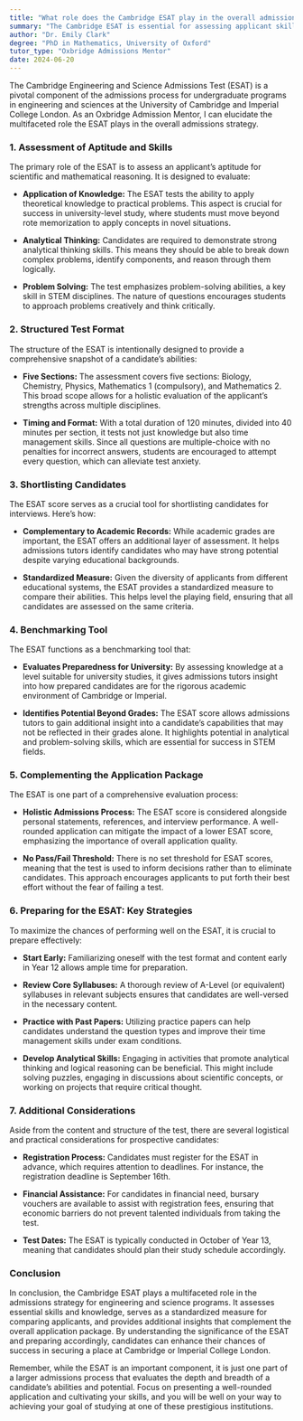 ```yaml
---
title: "What role does the Cambridge ESAT play in the overall admissions strategy?"
summary: "The Cambridge ESAT is essential for assessing applicant skills in engineering and science admissions at Cambridge and Imperial College London."
author: "Dr. Emily Clark"
degree: "PhD in Mathematics, University of Oxford"
tutor_type: "Oxbridge Admissions Mentor"
date: 2024-06-20
---
```


The Cambridge Engineering and Science Admissions Test (ESAT) is a pivotal component of the admissions process for undergraduate programs in engineering and sciences at the University of Cambridge and Imperial College London. As an Oxbridge Admission Mentor, I can elucidate the multifaceted role the ESAT plays in the overall admissions strategy. 

### 1. **Assessment of Aptitude and Skills**

The primary role of the ESAT is to assess an applicant’s aptitude for scientific and mathematical reasoning. It is designed to evaluate:

- **Application of Knowledge:** The ESAT tests the ability to apply theoretical knowledge to practical problems. This aspect is crucial for success in university-level study, where students must move beyond rote memorization to apply concepts in novel situations.
  
- **Analytical Thinking:** Candidates are required to demonstrate strong analytical thinking skills. This means they should be able to break down complex problems, identify components, and reason through them logically.

- **Problem Solving:** The test emphasizes problem-solving abilities, a key skill in STEM disciplines. The nature of questions encourages students to approach problems creatively and think critically.

### 2. **Structured Test Format**

The structure of the ESAT is intentionally designed to provide a comprehensive snapshot of a candidate’s abilities:

- **Five Sections:** The assessment covers five sections: Biology, Chemistry, Physics, Mathematics 1 (compulsory), and Mathematics 2. This broad scope allows for a holistic evaluation of the applicant’s strengths across multiple disciplines.

- **Timing and Format:** With a total duration of 120 minutes, divided into 40 minutes per section, it tests not just knowledge but also time management skills. Since all questions are multiple-choice with no penalties for incorrect answers, students are encouraged to attempt every question, which can alleviate test anxiety.

### 3. **Shortlisting Candidates**

The ESAT score serves as a crucial tool for shortlisting candidates for interviews. Here’s how:

- **Complementary to Academic Records:** While academic grades are important, the ESAT offers an additional layer of assessment. It helps admissions tutors identify candidates who may have strong potential despite varying educational backgrounds.

- **Standardized Measure:** Given the diversity of applicants from different educational systems, the ESAT provides a standardized measure to compare their abilities. This helps level the playing field, ensuring that all candidates are assessed on the same criteria.

### 4. **Benchmarking Tool**

The ESAT functions as a benchmarking tool that:

- **Evaluates Preparedness for University:** By assessing knowledge at a level suitable for university studies, it gives admissions tutors insight into how prepared candidates are for the rigorous academic environment of Cambridge or Imperial.

- **Identifies Potential Beyond Grades:** The ESAT score allows admissions tutors to gain additional insight into a candidate’s capabilities that may not be reflected in their grades alone. It highlights potential in analytical and problem-solving skills, which are essential for success in STEM fields.

### 5. **Complementing the Application Package**

The ESAT is one part of a comprehensive evaluation process:

- **Holistic Admissions Process:** The ESAT score is considered alongside personal statements, references, and interview performance. A well-rounded application can mitigate the impact of a lower ESAT score, emphasizing the importance of overall application quality.

- **No Pass/Fail Threshold:** There is no set threshold for ESAT scores, meaning that the test is used to inform decisions rather than to eliminate candidates. This approach encourages applicants to put forth their best effort without the fear of failing a test.

### 6. **Preparing for the ESAT: Key Strategies**

To maximize the chances of performing well on the ESAT, it is crucial to prepare effectively:

- **Start Early:** Familiarizing oneself with the test format and content early in Year 12 allows ample time for preparation.

- **Review Core Syllabuses:** A thorough review of A-Level (or equivalent) syllabuses in relevant subjects ensures that candidates are well-versed in the necessary content.

- **Practice with Past Papers:** Utilizing practice papers can help candidates understand the question types and improve their time management skills under exam conditions.

- **Develop Analytical Skills:** Engaging in activities that promote analytical thinking and logical reasoning can be beneficial. This might include solving puzzles, engaging in discussions about scientific concepts, or working on projects that require critical thought.

### 7. **Additional Considerations**

Aside from the content and structure of the test, there are several logistical and practical considerations for prospective candidates:

- **Registration Process:** Candidates must register for the ESAT in advance, which requires attention to deadlines. For instance, the registration deadline is September 16th.

- **Financial Assistance:** For candidates in financial need, bursary vouchers are available to assist with registration fees, ensuring that economic barriers do not prevent talented individuals from taking the test.

- **Test Dates:** The ESAT is typically conducted in October of Year 13, meaning that candidates should plan their study schedule accordingly.

### Conclusion

In conclusion, the Cambridge ESAT plays a multifaceted role in the admissions strategy for engineering and science programs. It assesses essential skills and knowledge, serves as a standardized measure for comparing applicants, and provides additional insights that complement the overall application package. By understanding the significance of the ESAT and preparing accordingly, candidates can enhance their chances of success in securing a place at Cambridge or Imperial College London. 

Remember, while the ESAT is an important component, it is just one part of a larger admissions process that evaluates the depth and breadth of a candidate’s abilities and potential. Focus on presenting a well-rounded application and cultivating your skills, and you will be well on your way to achieving your goal of studying at one of these prestigious institutions.
    